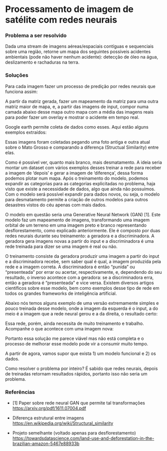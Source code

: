 # Processamento de imagem de satélite com redes neurais

### Problema a ser resolvido

Dada uma stream de imagens aéreas/espaciais contíguas e sequenciais sobre uma região, retorne um mapa dos seguintes possíveis acidentes ambientais (pode não haver nenhum acidente): detecção de óleo na água, deslizamento e rachaduras na terra.

### Soluções

Para cada imagem fazer um processo de predição por redes neurais que funciona assim:

A partir da matriz gerada, fazer um mapeamento da matriz para uma outra matriz maior de mapa, e, a partir das imagens de input, compor numa camada abaixo desse mapa outro mapa com a média das imagens reais para poder fazer um overlay e mostrar o acidente em tempo real.

Google earth permite coleta de dados como esses. Aqui estão alguns exemplos extraídos:


Essas imagens foram coletadas pegando uma foto antiga e outra atual sobre o Mato Grosso e comparando a diferença (Structual Similarity) entre elas.

Como é possível ver, quanto mais branco, mais desmatamento. A ideia seria montar um dataset com vários exemplos desses treinar a rede para receber a imagem de ‘depois’ e gerar a imagem de ‘diferença’, dessa forma podemos plotar num mapa. Após o treinamento do modelo, podemos expandir as categorias para as categorias explicitadas no problema, haja visto que existe a necessidade de dados, algo que ainda não possuímos. Com o modelo será possível expandir para dados novos, ou seja, o modelo para desmatamento permite a criação de outros modelos para outros desastres vistos do céu apenas com mais dados.

O modelo em questão seria uma Generative Neural Network (GAN) [1]. Este modelo faz um mapeamento de imagens, transformando uma imagem orbital de um terreno em uma imagem preto e branco representando desflorestamento, como explicado anteriormente. Ele é composto por duas redes neurais durante seu treinamento: a geradora e a discriminadora. A geradora gera imagens novas a partir do input e a discriminadora é uma rede treinada para dizer se uma imagem é real ou não. 

O treinamento consiste da geradora produzir uma imagem a partir do input e a discriminadora recebe, sem saber qual é qual, a imagem produzida pela rede e a imagem correta. A discriminadora é então “punida” ou “presenteada” por errar ou acertar, respectivamente, e, dependendo do seu resultado, o inverso acontece com a geradora: se a discriminadora erra, então a geradora é “presenteada” e vice versa. Existem diversos artigos científicos sobre esse modelo, bem como exemplos desse tipo de rede em todos os grandes frameworks de inteligência artificial.

Abaixo nós temos alguns exemplo de uma versão extremamente simples e pouco treinada desse modelo, onde a imagem da esquerda é o input, a do meio é a imagem que a rede neural gerou e a da direita, o resultado certo:


Essa rede, porém, ainda necessita de muito treinamento e trabalho. Acompanhe o que acontece com uma imagem nova:


Portanto essa solução me parece viável mas não está completa e o processo de melhorar esse modelo pode vir a consumir muito tempo. 

A partir de agora, vamos supor que exista 1) um modelo funcional e 2) os dados. 

Como resolver o problema por inteiro? É sabido que redes neurais, depois de treinadas retornam resultados rápidos, portanto isso não seria um problema.

### Referências

- [1] Paper sobre rede neural GAN que permite tal transformações
https://arxiv.org/pdf/1611.07004.pdf

- Diferença estrutural entre imagens
https://en.wikipedia.org/wiki/Structural_similarity

- Projeto semelhante (voltado apenas para desflorestamento)
https://towardsdatascience.com/land-use-and-deforestation-in-the-brazilian-amazon-5467e88933b

